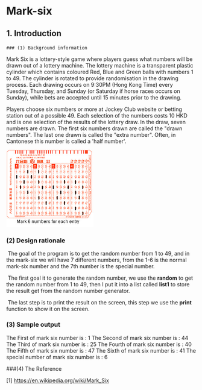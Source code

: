 # Mark-six
## 1. Introduction 

	### (1) Background information

Mark Six is a lottery-style game where players guess what numbers will be drawn out of a lottery machine. The lottery machine is a transparent plastic cylinder which contains coloured Red, Blue and Green balls with numbers 1 to 49. The cylinder is rotated to provide randomisation in the drawing process. Each drawing occurs on 9:30PM (Hong Kong Time) every Tuesday, Thursday, and Sunday (or Saturday if horse races occurs on Sunday), while bets are accepted until 15 minutes prior to the drawing.

Players choose six numbers or more at Jockey Club website or betting station out of a possible 49. Each selection of the numbers costs 10 HKD and is one selection of the results of the lottery draw. In the draw, seven numbers are drawn. The first six numbers drawn are called the "drawn numbers". The last one drawn is called the "extra number". Often, in Cantonese this number is called a 'half number'.

![pic](pic/mark_six.jpg)

### (2) Design rationale

​	The goal of the program is to get the random number from 1 to 49, and in the mark-six we will have 7 different numbers, from the 1-6 is the normal mark-six number and the 7th number is the special number. 

​	The first goal it to generate the random number, we use the **random** to get the random number from 1 to 49, then I put it into a list called **list1** to store the result get from the random number generator.

​	The last step is to print the result on the screen, this step we use the **print** function to show it on the screen.

### (3) Sample output

The First of mark six number is :
1
The Second of mark six number is :
44
The Third of mark six number is :
25
The Fourth of mark six number is :
40
The Fifth of mark six number is :
47
The Sixth of mark six number is :
41
The special number of mark six number is :
6

###(4) The Reference

[1] https://en.wikipedia.org/wiki/Mark_Six

